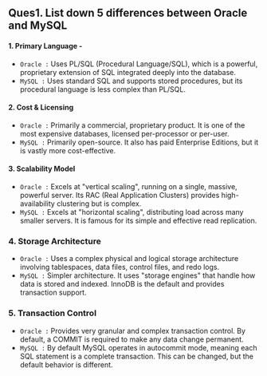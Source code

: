 ## Ques1. List down 5 differences between Oracle and MySQL

#### 1. Primary Language - 
- `Oracle :` Uses PL/SQL (Procedural Language/SQL), which is a powerful, proprietary extension of SQL integrated deeply into the database.
- `MySQL :` Uses standard SQL and supports stored procedures, but its procedural language is less complex than PL/SQL.

#### 2. Cost & Licensing
- `Oracle :` Primarily a commercial, proprietary product. It is one of the most expensive databases, licensed per-processor or per-user.
- `MySQL :` Primarily open-source. It also has paid Enterprise Editions, but it is vastly more cost-effective.

#### 3. Scalability Model
- `Oracle :` Excels at "vertical scaling", running on a single, massive, powerful server. Its RAC (Real Application Clusters) provides high-availability clustering but is complex.
- `MySQL :` Excels at "horizontal scaling", distributing load across many smaller servers. It is famous for its simple and effective read replication.

### 4. Storage Architecture
- `Oracle :` Uses a complex physical and logical storage architecture involving tablespaces, data files, control files, and redo logs.
- `MySQL :` Simpler architecture. It uses "storage engines"  that handle how data is stored and indexed. InnoDB is the default and provides transaction support.

### 5. Transaction Control
- `Oracle :` Provides very granular and complex transaction control. By default, a COMMIT is required to make any data change permanent.
- `MySQL :` By default MySQL operates in autocommit mode, meaning each SQL statement is a complete transaction. This can be changed, but the default behavior is different.